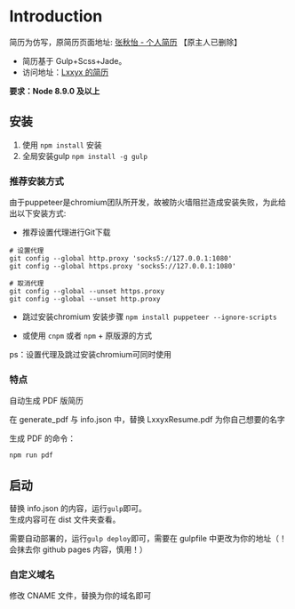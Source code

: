 # Introduction

简历为仿写，原简历页面地址: [张秋怡 - 个人简历](https://joyeecheung.github.io/resume/) 【原主人已删除】

* 简历基于 Gulp+Scss+Jade。  
* 访问地址：[Lxxyx 的简历](https://resume.lxxyx.cn)

**要求：Node 8.9.0 及以上**

## 安装

1. 使用 `npm install` 安装
2. 全局安装gulp `npm install -g gulp`

### 推荐安装方式

由于puppeteer是chromium团队所开发，故被防火墙阻拦造成安装失败，为此给出以下安装方式:

* 推荐设置代理进行Git下载
```
# 设置代理
git config --global http.proxy 'socks5://127.0.0.1:1080'
git config --global https.proxy 'socks5://127.0.0.1:1080'

# 取消代理
git config --global --unset https.proxy
git config --global --unset http.proxy
```
* 跳过安装chromium 安装步骤 `npm install puppeteer --ignore-scripts`

* 或使用 `cnpm` 或者 `npm` + 原版源的方式

ps：设置代理及跳过安装chromium可同时使用

### 特点

自动生成 PDF 版简历

在 generate_pdf 与 info.json 中，替换 LxxyxResume.pdf 为你自己想要的名字

生成 PDF 的命令：

```bash
npm run pdf
```

## 启动

替换 info.json 的内容，运行`gulp`即可。  
生成内容可在 dist 文件夹查看。

需要自动部署的，运行`gulp deploy`即可，需要在 gulpfile 中更改为你的地址（！会抹去你 github pages 内容，慎用！）

### 自定义域名

修改 CNAME 文件，替换为你的域名即可

